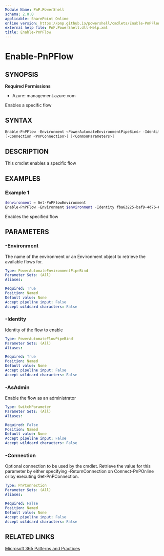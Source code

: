 ```yaml
---
Module Name: PnP.PowerShell
schema: 2.0.0
applicable: SharePoint Online
online version: https://pnp.github.io/powershell/cmdlets/Enable-PnPFlow.html
external help file: PnP.PowerShell.dll-Help.xml
title: Enable-PnPFlow
---
```

  
# Enable-PnPFlow

## SYNOPSIS

**Required Permissions**

* Azure: management.azure.com

Enables a specific flow

## SYNTAX

```powershell
Enable-PnPFlow -Environment <PowerAutomateEnvironmentPipeBind> -Identity <PowerAutomateFlowPipeBind> [-AsAdmin] 
[-Connection <PnPConnection>] [<CommonParameters>]
```

## DESCRIPTION
This cmdlet enables a specific flow

## EXAMPLES

### Example 1
```powershell
$environment = Get-PnPFlowEnvironment
Enable-PnPFlow -Environment $environment -Identity fba63225-baf9-4d76-86a1-1b42c917a182
```

Enables the specified flow

## PARAMETERS

### -Environment
The name of the environment or an Environment object to retrieve the available flows for.

```yaml
Type: PowerAutomateEnvironmentPipeBind
Parameter Sets: (All)
Aliases:

Required: True
Position: Named
Default value: None
Accept pipeline input: False
Accept wildcard characters: False
```

### -Identity
Identity of the flow to enable

```yaml
Type: PowerAutomateFlowPipeBind
Parameter Sets: (All)
Aliases:

Required: True
Position: Named
Default value: None
Accept pipeline input: False
Accept wildcard characters: False
```

### -AsAdmin
Enable the flow as an administrator

```yaml
Type: SwitchParameter
Parameter Sets: (All)
Aliases:

Required: False
Position: Named
Default value: None
Accept pipeline input: False
Accept wildcard characters: False
```

### -Connection
Optional connection to be used by the cmdlet.
Retrieve the value for this parameter by either specifying -ReturnConnection on Connect-PnPOnline or by executing Get-PnPConnection.

```yaml
Type: PnPConnection
Parameter Sets: (All)
Aliases:

Required: False
Position: Named
Default value: None
Accept pipeline input: False
Accept wildcard characters: False
```




## RELATED LINKS

[Microsoft 365 Patterns and Practices](https://aka.ms/m365pnp)


